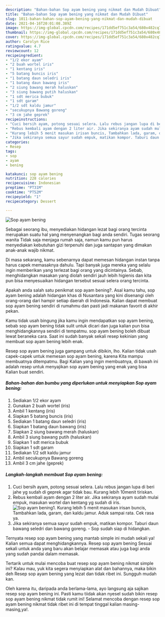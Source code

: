 ```yaml
---
description: "Bahan-bahan Sop ayam bening yang nikmat dan Mudah Dibuat"
title: "Bahan-bahan Sop ayam bening yang nikmat dan Mudah Dibuat"
slug: 1011-bahan-bahan-sop-ayam-bening-yang-nikmat-dan-mudah-dibuat
date: 2021-04-16T20:01:08.389Z
image: https://img-global.cpcdn.com/recipes/171dd5ef751c3a54/680x482cq70/sop-ayam-bening-foto-resep-utama.jpg
thumbnail: https://img-global.cpcdn.com/recipes/171dd5ef751c3a54/680x482cq70/sop-ayam-bening-foto-resep-utama.jpg
cover: https://img-global.cpcdn.com/recipes/171dd5ef751c3a54/680x482cq70/sop-ayam-bening-foto-resep-utama.jpg
author: Carolyn Rice
ratingvalue: 4.7
reviewcount: 12
recipeingredient:
- "1/2 ekor ayam"
- "2 buah wortel iris"
- "1 kentang iris"
- "5 batang buncis iris"
- "1 batang daun seledri iris"
- "1 batang daun bawang iris"
- "2 siung bawang merah haluskan"
- "3 siung bawang putih haluskan"
- "1 sdt merica bubuk"
- "1 sdt garam"
- "1/2 sdt kaldu jamur"
- "secukupnya Bawang goreng"
- "3 cm jahe geprek"
recipeinstructions:
- "Cuci bersih ayam, potong sesuai selera. Lalu rebus jangan lupa di beri jahe yg sudah di geprek agar tidak bau. Kurang lebih 10menit tiriskan."
- "Rebus kembali ayam dengan 2 liter air. Jika sekiranya ayam sudah mulai empuk, masukan wortel dan kentang yg sudah di iris."
- "Kurang lebih 5 menit masukan irisan buncis, Tambahkan lada, garam, dan kaldu jamur. Aduk sampai rata. Cek rasa ya."
- "Jika sekiranya semua sayur sudah empuk, matikan kompor. Taburi daun bawang seledri dan bawang goreng.  Sop sudah siap di hidangkan."
categories:
- Resep
tags:
- sop
- ayam
- bening

katakunci: sop ayam bening 
nutrition: 228 calories
recipecuisine: Indonesian
preptime: "PT31M"
cooktime: "PT52M"
recipeyield: "1"
recipecategory: Dessert

---
```



![Sop ayam bening](https://img-global.cpcdn.com/recipes/171dd5ef751c3a54/680x482cq70/sop-ayam-bening-foto-resep-utama.jpg)

Sebagai seorang ibu, menyediakan hidangan lezat bagi orang tercinta merupakan suatu hal yang menyenangkan bagi anda sendiri. Tugas seorang  wanita Tidak saja menjaga rumah saja, namun kamu pun harus menyediakan kebutuhan gizi terpenuhi dan juga santapan yang dimakan anak-anak wajib nikmat.

Di masa  sekarang, kamu sebenarnya dapat memesan hidangan instan tanpa harus capek memasaknya dahulu. Tapi banyak juga mereka yang selalu ingin memberikan yang terlezat bagi orang yang dicintainya. Sebab, menghidangkan masakan yang diolah sendiri jauh lebih higienis dan kita pun bisa menyesuaikan hidangan tersebut sesuai selera orang tercinta. 



Apakah anda salah satu penikmat sop ayam bening?. Asal kamu tahu, sop ayam bening adalah hidangan khas di Nusantara yang kini disenangi oleh orang-orang dari hampir setiap daerah di Indonesia. Kalian dapat membuat sop ayam bening sendiri di rumahmu dan pasti jadi makanan favorit di akhir pekan.

Kamu tidak usah bingung jika kamu ingin mendapatkan sop ayam bening, sebab sop ayam bening tidak sulit untuk dicari dan juga kalian pun bisa menghidangkannya sendiri di tempatmu. sop ayam bening boleh dibuat lewat beraneka cara. Saat ini sudah banyak sekali resep kekinian yang membuat sop ayam bening lebih enak.

Resep sop ayam bening juga gampang untuk dibikin, lho. Kalian tidak usah capek-capek untuk memesan sop ayam bening, karena Kita mampu membuatnya ditempatmu. Bagi Kalian yang ingin membuatnya, di bawah ini adalah resep untuk menyajikan sop ayam bening yang enak yang bisa Kalian buat sendiri.

<!--inarticleads1-->

##### Bahan-bahan dan bumbu yang diperlukan untuk menyiapkan Sop ayam bening:

1. Sediakan 1/2 ekor ayam
1. Gunakan 2 buah wortel (iris)
1. Ambil 1 kentang (iris)
1. Siapkan 5 batang buncis (iris)
1. Sediakan 1 batang daun seledri (iris)
1. Siapkan 1 batang daun bawang (iris)
1. Siapkan 2 siung bawang merah (haluskan)
1. Ambil 3 siung bawang putih (haluskan)
1. Siapkan 1 sdt merica bubuk
1. Siapkan 1 sdt garam
1. Sediakan 1/2 sdt kaldu jamur
1. Ambil secukupnya Bawang goreng
1. Ambil 3 cm jahe (geprek)




<!--inarticleads2-->

##### Langkah-langkah membuat Sop ayam bening:

1. Cuci bersih ayam, potong sesuai selera. Lalu rebus jangan lupa di beri jahe yg sudah di geprek agar tidak bau. Kurang lebih 10menit tiriskan.
1. Rebus kembali ayam dengan 2 liter air. Jika sekiranya ayam sudah mulai empuk, masukan wortel dan kentang yg sudah di iris.
<img src="https://img-global.cpcdn.com/steps/75d5acc42dec8596/160x128cq70/sop-ayam-bening-langkah-memasak-2-foto.jpg" alt="Sop ayam bening">1. Kurang lebih 5 menit masukan irisan buncis, Tambahkan lada, garam, dan kaldu jamur. Aduk sampai rata. Cek rasa ya.
1. Jika sekiranya semua sayur sudah empuk, matikan kompor. Taburi daun bawang seledri dan bawang goreng.  - Sop sudah siap di hidangkan.




Ternyata resep sop ayam bening yang mantab simple ini mudah sekali ya! Kalian semua dapat menghidangkannya. Resep sop ayam bening Sesuai sekali untuk anda yang baru akan belajar memasak atau juga bagi anda yang sudah pandai dalam memasak.

Tertarik untuk mulai mencoba buat resep sop ayam bening nikmat simple ini? Kalau mau, yuk kita segera menyiapkan alat dan bahannya, maka bikin deh Resep sop ayam bening yang lezat dan tidak ribet ini. Sungguh mudah kan. 

Oleh karena itu, daripada anda berlama-lama, ayo langsung aja sajikan resep sop ayam bening ini. Pasti kamu tiidak akan nyesel sudah bikin resep sop ayam bening nikmat tidak rumit ini! Selamat mencoba dengan resep sop ayam bening nikmat tidak ribet ini di tempat tinggal kalian masing-masing,ya!.

